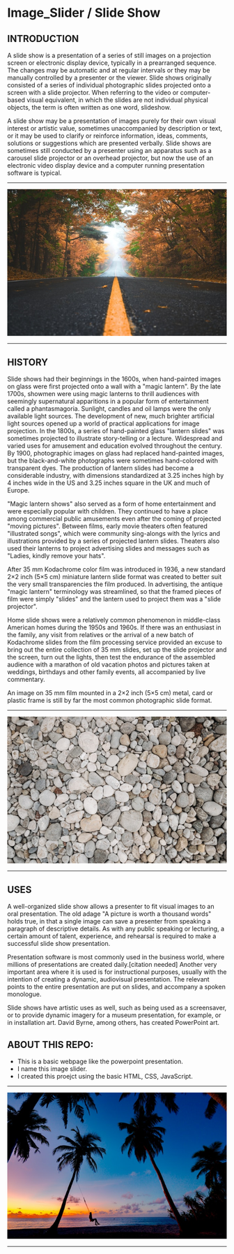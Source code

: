# Image_Slider / Slide Show

## INTRODUCTION

A slide show is a presentation of a series of still images on a projection screen or electronic display device, typically in a prearranged sequence. The changes may be automatic and at regular intervals or they may be manually controlled by a presenter or the viewer. Slide shows originally consisted of a series of individual photographic slides projected onto a screen with a slide projector. When referring to the video or computer-based visual equivalent, in which the slides are not individual physical objects, the term is often written as one word, slideshow.

A slide show may be a presentation of images purely for their own visual interest or artistic value, sometimes unaccompanied by description or text, or it may be used to clarify or reinforce information, ideas, comments, solutions or suggestions which are presented verbally. Slide shows are sometimes still conducted by a presenter using an apparatus such as a carousel slide projector or an overhead projector, but now the use of an electronic video display device and a computer running presentation software is typical.

<hr>
<img src="https://github.com/yashksingh/Image_Slider/blob/main/Wiki_Images/patrick-tomasso-5hvn-2WW6rY-unsplash.jpg">
<hr>

## HISTORY

Slide shows had their beginnings in the 1600s, when hand-painted images on glass were first projected onto a wall with a "magic lantern". By the late 1700s, showmen were using magic lanterns to thrill audiences with seemingly supernatural apparitions in a popular form of entertainment called a phantasmagoria. Sunlight, candles and oil lamps were the only available light sources. The development of new, much brighter artificial light sources opened up a world of practical applications for image projection. In the 1800s, a series of hand-painted glass "lantern slides" was sometimes projected to illustrate story-telling or a lecture. Widespread and varied uses for amusement and education evolved throughout the century. By 1900, photographic images on glass had replaced hand-painted images, but the black-and-white photographs were sometimes hand-colored with transparent dyes. The production of lantern slides had become a considerable industry, with dimensions standardized at 3.25 inches high by 4 inches wide in the US and 3.25 inches square in the UK and much of Europe.

"Magic lantern shows" also served as a form of home entertainment and were especially popular with children. They continued to have a place among commercial public amusements even after the coming of projected "moving pictures". Between films, early movie theaters often featured "illustrated songs", which were community sing-alongs with the lyrics and illustrations provided by a series of projected lantern slides. Theaters also used their lanterns to project advertising slides and messages such as "Ladies, kindly remove your hats".

After 35 mm Kodachrome color film was introduced in 1936, a new standard 2×2 inch (5×5 cm) miniature lantern slide format was created to better suit the very small transparencies the film produced. In advertising, the antique "magic lantern" terminology was streamlined, so that the framed pieces of film were simply "slides" and the lantern used to project them was a "slide projector".

Home slide shows were a relatively common phenomenon in middle-class American homes during the 1950s and 1960s. If there was an enthusiast in the family, any visit from relatives or the arrival of a new batch of Kodachrome slides from the film processing service provided an excuse to bring out the entire collection of 35 mm slides, set up the slide projector and the screen, turn out the lights, then test the endurance of the assembled audience with a marathon of old vacation photos and pictures taken at weddings, birthdays and other family events, all accompanied by live commentary.

An image on 35 mm film mounted in a 2×2 inch (5×5 cm) metal, card or plastic frame is still by far the most common photographic slide format.

<hr>
<img src="https://github.com/yashksingh/Image_Slider/blob/main/Wiki_Images/pexels-pavel-danilyuk-9064236.jpg">
<hr>

## USES

A well-organized slide show allows a presenter to fit visual images to an oral presentation. The old adage "A picture is worth a thousand words" holds true, in that a single image can save a presenter from speaking a paragraph of descriptive details. As with any public speaking or lecturing, a certain amount of talent, experience, and rehearsal is required to make a successful slide show presentation.

Presentation software is most commonly used in the business world, where millions of presentations are created daily.[citation needed] Another very important area where it is used is for instructional purposes, usually with the intention of creating a dynamic, audiovisual presentation. The relevant points to the entire presentation are put on slides, and accompany a spoken monologue.

Slide shows have artistic uses as well, such as being used as a screensaver, or to provide dynamic imagery for a museum presentation, for example, or in installation art. David Byrne, among others, has created PowerPoint art.

## ABOUT THIS REPO:

- This is a basic webpage like the powerpoint presentation.
- I name this image slider.
- I created this proejct using the basic HTML, CSS, JavaScript.

<hr>
<img src="https://github.com/yashksingh/Image_Slider/blob/main/Wiki_Images/pexels-asad-photo-maldives-3293148.jpg">
<hr>

